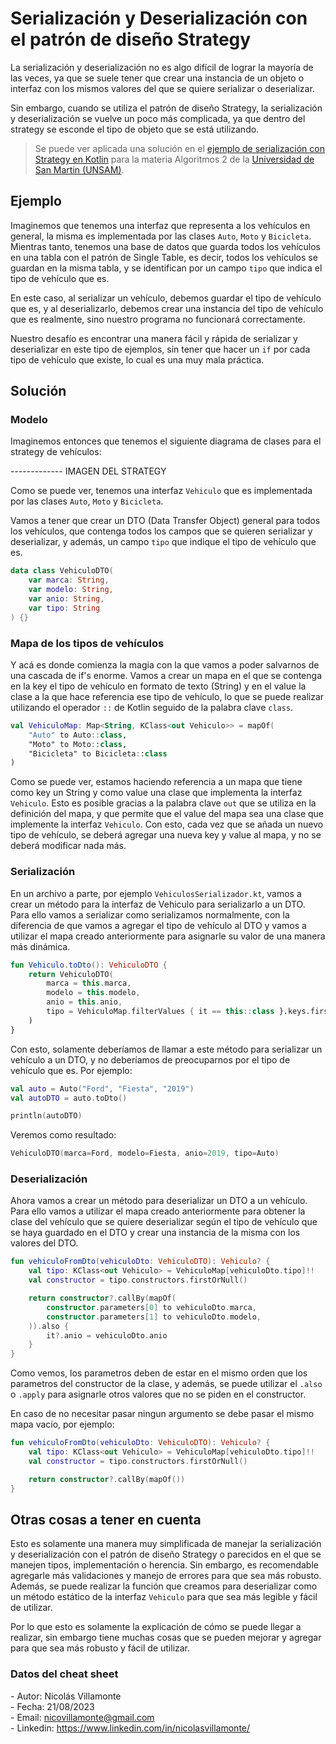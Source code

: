 # Serialización y Deserialización con el patrón de diseño Strategy

La serialización y deserialización no es algo difícil de lograr la mayoría de las veces, ya que se suele tener que crear una instancia de un objeto o interfaz con los mismos valores del que se quiere serializar o deserializar.

Sin embargo, cuando se utiliza el patrón de diseño Strategy, la serialización y deserialización se vuelve un poco más complicada, ya que dentro del strategy se esconde el tipo de objeto que se está utilizando.

> Se puede ver aplicada una solución en el [ejemplo de serialización con Strategy en Kotlin](https://github.com/nicovillamonte/eg-strategy-serialization-kotlin) para la materia Algoritmos 2 de la [Universidad de San Martin (UNSAM)](https://www.unsam.edu.ar/).

## Ejemplo

Imaginemos que tenemos una interfaz que representa a los vehículos en general, la misma es implementada por las clases `Auto`, `Moto` y `Bicicleta`. Mientras tanto, tenemos una base de datos que guarda todos los vehículos en una tabla con el patrón de Single Table, es decir, todos los vehículos se guardan en la misma tabla, y se identifican por un campo `tipo` que indica el tipo de vehículo que es.

En este caso, al serializar un vehículo, debemos guardar el tipo de vehículo que es, y al deserializarlo, debemos crear una instancia del tipo de vehículo que es realmente, sino nuestro programa no funcionará correctamente.

Nuestro desafío es encontrar una manera fácil y rápida de serializar y deserializar en este tipo de ejemplos, sin tener que hacer un `if` por cada tipo de vehículo que existe, lo cual es una muy mala práctica.

## Solución

### Modelo

Imaginemos entonces que tenemos el siguiente diagrama de clases para el strategy de vehículos:

------------- IMAGEN DEL STRATEGY

Como se puede ver, tenemos una interfaz `Vehiculo` que es implementada por las clases `Auto`, `Moto` y `Bicicleta`.

Vamos a tener que crear un DTO (Data Transfer Object) general para todos los vehículos, que contenga todos los campos que se quieren serializar y deserializar, y además, un campo `tipo` que indique el tipo de vehículo que es.

``` kotlin
data class VehiculoDTO(
    var marca: String,
    var modelo: String,
    var anio: String,
    var tipo: String
) {}
```

### Mapa de los tipos de vehículos

Y acá es donde comienza la magia con la que vamos a poder salvarnos de una cascada de if's enorme. Vamos a crear un mapa en el que se contenga en la key el tipo de vehículo en formato de texto (String) y en el value la clase a la que hace referencia ese tipo de vehículo, lo que se puede realizar utilizando el operador `::` de Kotlin seguido de la palabra clave `class`.

``` kotlin
val VehiculoMap: Map<String, KClass<out Vehiculo>> = mapOf(
    "Auto" to Auto::class,
    "Moto" to Moto::class,
    "Bicicleta" to Bicicleta::class
)
```

Como se puede ver, estamos haciendo referencia a un mapa que tiene como key un String y como value una clase que implementa la interfaz `Vehiculo`. Esto es posible gracias a la palabra clave `out` que se utiliza en la definición del mapa, y que permite que el value del mapa sea una clase que implemente la interfaz `Vehiculo`. Con esto, cada vez que se añada un nuevo tipo de vehículo, se deberá agregar una nueva key y value al mapa, y no se deberá modificar nada más.

### Serialización

En un archivo a parte, por ejemplo `VehiculosSerializador.kt`, vamos a crear un método para la interfaz de Vehiculo para serializarlo a un DTO. Para ello vamos a serializar como serializamos normalmente, con la diferencia de que vamos a agregar el tipo de vehículo al DTO y vamos a utilizar el mapa creado anteriormente para asignarle su valor de una manera más dinámica.

``` kotlin
fun Vehiculo.toDto(): VehiculoDTO {
    return VehiculoDTO(
        marca = this.marca,
        modelo = this.modelo,
        anio = this.anio,
        tipo = VehiculoMap.filterValues { it == this::class }.keys.first()
    )
}
```

Con esto, solamente deberíamos de llamar a este método para serializar un vehículo a un DTO, y no deberíamos de preocuparnos por el tipo de vehículo que es. Por ejemplo:

``` kotlin
val auto = Auto("Ford", "Fiesta", "2019")
val autoDTO = auto.toDto()

println(autoDTO)
```

Veremos como resultado:

``` kotlin
VehiculoDTO(marca=Ford, modelo=Fiesta, anio=2019, tipo=Auto)
```

### Deserialización

Ahora vamos a crear un método para deserializar un DTO a un vehículo. Para ello vamos a utilizar el mapa creado anteriormente para obtener la clase del vehículo que se quiere deserializar según el tipo de vehículo que se haya guardado en el DTO y crear una instancia de la misma con los valores del DTO.

``` kotlin
fun vehiculoFromDto(vehiculoDto: VehiculoDTO): Vehiculo? {
    val tipo: KClass<out Vehiculo> = VehiculoMap[vehiculoDto.tipo]!!
    val constructor = tipo.constructors.firstOrNull()

    return constructor?.callBy(mapOf(
        constructor.parameters[0] to vehiculoDto.marca,
        constructor.parameters[1] to vehiculoDto.modelo,
    )).also {
        it?.anio = vehiculoDto.anio
    }
}
```

Como vemos, los parametros deben de estar en el mismo orden que los parametros del constructor de la clase, y además, se puede utilizar el `.also` o `.apply` para asignarle otros valores que no se piden en el constructor.

En caso de no necesitar pasar ningun argumento se debe pasar el mismo mapa vacío, por ejemplo:

``` kotlin
fun vehiculoFromDto(vehiculoDto: VehiculoDTO): Vehiculo? {
    val tipo: KClass<out Vehiculo> = VehiculoMap[vehiculoDto.tipo]!!
    val constructor = tipo.constructors.firstOrNull()

    return constructor?.callBy(mapOf())
}
```

## Otras cosas a tener en cuenta

Esto es solamente una manera muy simplificada de manejar la serialización y deserialización con el patrón de diseño Strategy o parecidos en el que se manejen tipos, implementación o herencia. Sin embargo, es recomendable agregarle más validaciones y manejo de errores para que sea más robusto. Además, se puede realizar la función que creamos para deserializar como un método estático de la interfaz `Vehiculo` para que sea más legible y fácil de utilizar.

Por lo que esto es solamente la explicación de cómo se puede llegar a realizar, sin embargo tiene muchas cosas que se pueden mejorar y agregar para que sea más robusto y fácil de utilizar.


### Datos del cheat sheet

\- Autor: Nicolás Villamonte <br>
\- Fecha: 21/08/2023 <br>
\- Email: nicovillamonte@gmail.com <br>
\- Linkedin: https://www.linkedin.com/in/nicolasvillamonte/ <br>